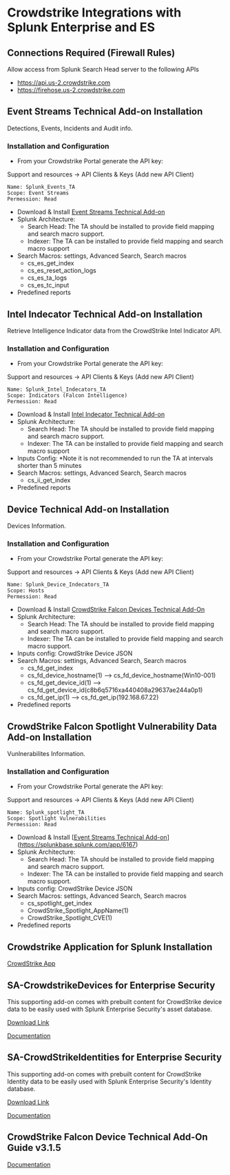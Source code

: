 # Crowdstrike Integrations with Splunk Enterprise and ES

## Connections Required (Firewall Rules)
Allow access from Splunk Search Head server to the following APIs
- https://api.us-2.crowdstrike.com
- https://firehose.us-2.crowdstrike.com

## Event Streams Technical Add-on Installation
Detections, Events, Incidents and Audit info.
<br>
### Installation and Configuration
- From your Crowdstrike Portal generate the API key:

Support and resources -> API Clients & Keys (Add new API Client)
```
Name: Splunk_Events_TA
Scope: Event Streams
Permession: Read
```
- Download & Install [Event Streams Technical Add-on](https://splunkbase.splunk.com/app/5082)
- Splunk Architecture:
    - Search Head: The TA should be installed to provide field mapping and search macro support. 
    - Indexer: The TA can be installed to provide field mapping and search macro support
- Search Macros: settings, Advanced Search, Search macros
    - cs_es_get_index
    - cs_es_reset_action_logs
    - cs_es_ta_logs
    - cs_es_tc_input
- Predefined reports

## Intel Indecator Technical Add-on Installation
Retrieve Intelligence Indicator data from the CrowdStrike Intel Indicator API.
<br>
### Installation and Configuration
- From your Crowdstrike Portal generate the API key:

Support and resources -> API Clients & Keys (Add new API Client)
```
Name: Splunk_Intel_Indecators_TA
Scope: Indicators (Falcon Intelligence)
Permession: Read
```
- Download & Install [Intel Indecator Technical Add-on](https://splunkbase.splunk.com/app/5083)
- Splunk Architecture:
    - Search Head: The TA should be installed to provide field mapping and search macro support. 
    - Indexer: The TA can be installed to provide field mapping and search macro support
- Inputs Config: *Note it is not recommended to run the TA at intervals shorter than 5 minutes
- Search Macros: settings, Advanced Search, Search macros
    - cs_ii_get_index
- Predefined reports

## Device Technical Add-on Installation
Devices Information.
<br>
### Installation and Configuration
- From your Crowdstrike Portal generate the API key:

Support and resources -> API Clients & Keys (Add new API Client)
```
Name: Splunk_Device_Indecators_TA
Scope: Hosts
Permession: Read
```
- Download & Install [CrowdStrike Falcon Devices Technical Add-On](https://splunkbase.splunk.com/app/5570)
- Splunk Architecture:
    - Search Head: The TA should be installed to provide field mapping and search macro support. 
    - Indexer: The TA can be installed to provide field mapping and search macro support.
- Inputs config: CrowdStrike Device JSON
- Search Macros: settings, Advanced Search, Search macros
    - cs_fd_get_index
    - cs_fd_device_hostname(1) —> cs_fd_device_hostname(Win10-001)
    - cs_fd_get_device_id(1) —> cs_fd_get_device_id(c8b6q5716xa440408a29637ae244a0p1)
    - cs_fd_get_ip(1) —> cs_fd_get_ip(192.168.67.22)
- Predefined reports

## CrowdStrike Falcon Spotlight Vulnerability Data Add-on Installation
Vunlnerabilites Information.
<br>
### Installation and Configuration
- From your Crowdstrike Portal generate the API key:

Support and resources -> API Clients & Keys (Add new API Client)
```
Name: Splunk_spotlight_TA
Scope: Spotlight Vulnerabilities
Permession: Read
``` 
- Download & Install [[Event Streams Technical Add-on](https://splunkbase.splunk.com/app/6167)](https://splunkbase.splunk.com/app/6167)
- Splunk Architecture:
    - Search Head: The TA should be installed to provide field mapping and search macro support. 
    - Indexer: The TA can be installed to provide field mapping and search macro support.
- Inputs config: CrowdStrike Device JSON
- Search Macros: settings, Advanced Search, Search macros
    - cs_spotlight_get_index
    - CrowdStrike_Spotlight_AppName(1)
    - CrowdStrike_Spotlight_CVE(1)
- Predefined reports

## Crowdstrike Application for Splunk Installation
[CrowdStrike App](https://splunkbase.splunk.com/app/5094)

## SA-CrowdstrikeDevices for Enterprise Security
This supporting add-on comes with prebuilt content for CrowdStrike device data to be easily used with Splunk Enterprise Security's asset database.

[Download Link](https://splunkbase.splunk.com/app/6573)

[Documentation](https://splunk-sa-crowdstrike.ztsplunker.com)

## SA-CrowdStrikeIdentities for Enterprise Security
This supporting add-on comes with prebuilt content for CrowdStrike Identity data to be easily used with Splunk Enterprise Security's Identity database.

[Download Link](https://splunkbase.splunk.com/app/6930)

[Documentation](https://splunk-sa-crowdstrike-id.ztsplunker.com/)

## CrowdStrike Falcon Device Technical Add-On Guide v3.1.5
[Documentation](https://www.crowdstrike.com/wp-content/uploads/2022/12/CrowdStrike-Falcon-Device-Technical-Add-On-Guide-v3.1.5.pdf)
